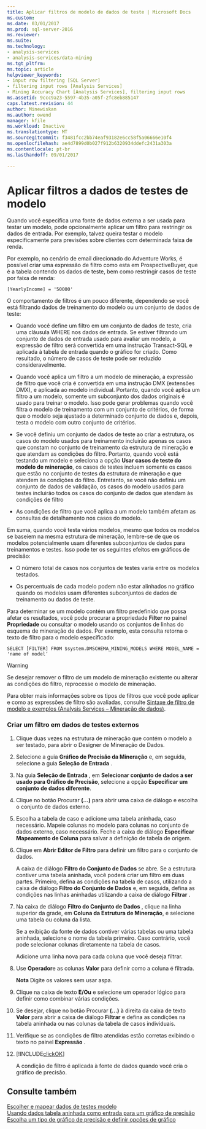 ```yaml
---
title: Aplicar filtros de modelo de dados de teste | Microsoft Docs
ms.custom: 
ms.date: 03/01/2017
ms.prod: sql-server-2016
ms.reviewer: 
ms.suite: 
ms.technology:
- analysis-services
- analysis-services/data-mining
ms.tgt_pltfrm: 
ms.topic: article
helpviewer_keywords:
- input row filtering [SQL Server]
- filtering input rows [Analysis Services]
- Mining Accuracy Chart [Analysis Services], filtering input rows
ms.assetid: 9ccc9a23-5597-4b35-a05f-2fc8eb885147
caps.latest.revision: 44
author: Minewiskan
ms.author: owend
manager: kfile
ms.workload: Inactive
ms.translationtype: MT
ms.sourcegitcommit: f3481fcc2bb74eaf93182e6cc58f5a06666e10f4
ms.openlocfilehash: ae4d7899d0b027f912b6320934ddefc2431a303a
ms.contentlocale: pt-br
ms.lasthandoff: 09/01/2017

---
```

# <a name="apply-filters-to-model-testing-data"></a>Aplicar filtros a dados de testes de modelo
  Quando você especifica uma fonte de dados externa a ser usada para testar um modelo, pode opcionalmente aplicar um filtro para restringir os dados de entrada. Por exemplo, talvez queira testar o modelo especificamente para previsões sobre clientes com determinada faixa de renda.  
  
 Por exemplo, no cenário de email direcionado do Adventure Works, é possível criar uma expressão de filtro como esta em ProspectiveBuyer, que é a tabela contendo os dados de teste, bem como restringir casos de teste por faixa de renda:  
  
 `[YearlyIncome] = '50000'`  
  
 O comportamento de filtros é um pouco diferente, dependendo se você está filtrando dados de treinamento do modelo ou um conjunto de dados de teste:  
  
-   Quando você define um filtro em um conjunto de dados de teste, cria uma cláusula WHERE nos dados de entrada. Se estiver filtrando um conjunto de dados de entrada usado para avaliar um modelo, a expressão de filtro será convertida em uma instrução Transact-SQL e aplicada à tabela de entrada quando o gráfico for criado. Como resultado, o número de casos de teste pode ser reduzido consideravelmente.  
  
-   Quando você aplica um filtro a um modelo de mineração, a expressão de filtro que você cria é convertida em uma instrução DMX (extensões DMX), e aplicada ao modelo individual. Portanto, quando você aplica um filtro a um modelo, somente um subconjunto dos dados originais é usado para treinar o modelo. Isso pode gerar problemas quando você filtra o modelo de treinamento com um conjunto de critérios, de forma que o modelo seja ajustado a determinado conjunto de dados e, depois, testa o modelo com outro conjunto de critérios.  
  
-   Se você definiu um conjunto de dados de teste ao criar a estrutura, os casos do modelo usados para treinamento incluirão apenas os casos que constam no conjunto de treinamento da estrutura de mineração **e** que atendam as condições do filtro. Portanto, quando você está testando um modelo e seleciona a opção **Usar casos de teste do modelo de mineração**, os casos de testes incluem somente os casos que estão no conjunto de testes da estrutura de mineração e que atendem às condições do filtro. Entretanto, se você não definiu um conjunto de dados de validação, os casos do modelo usados para testes incluirão todos os casos do conjunto de dados que atendam às condições de filtro  
  
-   As condições de filtro que você aplica a um modelo também afetam as consultas de detalhamento nos casos do modelo.  
  
 Em suma, quando você testa vários modelos, mesmo que todos os modelos se baseiem na mesma estrutura de mineração, lembre-se de que os modelos potencialmente usam diferentes subconjuntos de dados para treinamentos e testes. Isso pode ter os seguintes efeitos em gráficos de precisão:  
  
-   O número total de casos nos conjuntos de testes varia entre os modelos testados.  
  
-   Os percentuais de cada modelo podem não estar alinhados no gráfico quando os modelos usam diferentes subconjuntos de dados de treinamento ou dados de teste.  
  
 Para determinar se um modelo contém um filtro predefinido que possa afetar os resultados, você pode procurar a propriedade **Filter** no painel **Propriedade** ou consultar o modelo usando os conjuntos de linhas do esquema de mineração de dados. Por exemplo, esta consulta retorna o texto de filtro para o modelo especificado:  
  
 `SELECT [FILTER] FROM $system.DMSCHEMA_MINING_MODELS WHERE MODEL_NAME = 'name of model’`  
  
> [!WARNING]  
>  Se desejar remover o filtro de um modelo de mineração existente ou alterar as condições do filtro, reprocesse o modelo de mineração.  
  
 Para obter mais informações sobre os tipos de filtros que você pode aplicar e como as expressões de filtro são avaliadas, consulte [Sintaxe de filtro de modelo e exemplos &#40;Analysis Services – Mineração de dados&#41;](../../analysis-services/data-mining/model-filter-syntax-and-examples-analysis-services-data-mining.md).  
  
### <a name="create-a-filter-on-external-testing-data"></a>Criar um filtro em dados de testes externos  
  
1.  Clique duas vezes na estrutura de mineração que contém o modelo a ser testado, para abrir o Designer de Mineração de Dados.  
  
2.  Selecione a guia **Gráfico de Precisão da Mineração** e, em seguida, selecione a guia **Seleção de Entrada** .  
  
3.  Na guia **Seleção de Entrada** , em **Selecionar conjunto de dados a ser usado para Gráfico de Precisão**, selecione a opção **Especificar um conjunto de dados diferente**.  
  
4.  Clique no botão Procurar **(…)** para abrir uma caixa de diálogo e escolha o conjunto de dados externo.  
  
5.  Escolha a tabela de caso e adicione uma tabela aninhada, caso necessário. Mapeie colunas no modelo para colunas no conjunto de dados externo, caso necessário. Feche a caixa de diálogo **Especificar Mapeamento de Coluna** para salvar a definição de tabela de origem.  
  
6.  Clique em **Abrir Editor de Filtro** para definir um filtro para o conjunto de dados.  
  
     A caixa de diálogo **Filtro do Conjunto de Dados** se abre. Se a estrutura contiver uma tabela aninhada, você poderá criar um filtro em duas partes. Primeiro, defina as condições na tabela de casos, utilizando a caixa de diálogo **Filtro do Conjunto de Dados** e, em seguida, defina as condições nas linhas aninhadas utilizando a caixa de diálogo **Filtrar** .  
  
7.  Na caixa de diálogo **Filtro do Conjunto de Dados** , clique na linha superior da grade, em **Coluna da Estrutura de Mineração**, e selecione uma tabela ou coluna da lista.  
  
     Se a exibição da fonte de dados contiver várias tabelas ou uma tabela aninhada, selecione o nome da tabela primeiro. Caso contrário, você pode selecionar colunas diretamente na tabela de casos.  
  
     Adicione uma linha nova para cada coluna que você deseja filtrar.  
  
8.  Use **Operador**e as colunas **Valor** para definir como a coluna é filtrada.  
  
     **Nota** Digite os valores sem usar aspa.  
  
9. Clique na caixa de texto **E/Ou** e selecione um operador lógico para definir como combinar várias condições.  
  
10. Se desejar, clique no botão Procurar **(…)** à direita da caixa de texto **Valor** para abrir a caixa de diálogo **Filtrar** e defina as condições na tabela aninhada ou nas colunas da tabela de casos individuais.  
  
11. Verifique se as condições de filtro atendidas estão corretas exibindo o texto no painel **Expressão** .  
  
12. [!INCLUDE[clickOK](../../includes/clickok-md.md)]  
  
     A condição de filtro é aplicada à fonte de dados quando você cria o gráfico de precisão.  
  
## <a name="see-also"></a>Consulte também  
 [Escolher e mapear dados de testes modelo](../../analysis-services/data-mining/choose-and-map-model-testing-data.md)   
 [Usando dados tabela aninhada como entrada para um gráfico de precisão](../../analysis-services/data-mining/using-nested-table-data-as-an-input-for-an-accuracy-chart.md)   
 [Escolha um tipo de gráfico de precisão e definir opções de gráfico](../../analysis-services/data-mining/choose-an-accuracy-chart-type-and-set-chart-options.md)  
  
  

